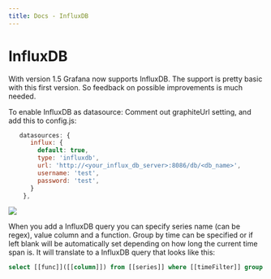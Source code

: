```yaml
---
title: Docs - InfluxDB
---
```


# InfluxDB

With version 1.5 Grafana now supports InfluxDB. The support is pretty basic with this first version. So feedback on possible improvements is much needed.

To enable InfluxDB as datasource:
Comment out graphiteUrl setting, and add this to config.js:

```js
   datasources: {
      influx: {
        default: true,
        type: 'influxdb',
        url: 'http://<your_influx_db_server>:8086/db/<db_name>',
        username: 'test',
        password: 'test',
      }
    },
```

![](influxdb_editor.png)

When you add a InfluxDB query you can specify series name (can be regex), value column and a function. Group by time can be specified or if left blank will be automatically set depending on how long the current time span is. It will translate to a InfluxDB query that looks like this:

```sql
select [[func]]([[column]]) from [[series]] where [[timeFilter]] group by time([[interval]]) order asc
```

